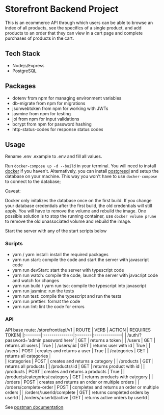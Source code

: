 # Storefront Backend Project

This is an ecommerce API through which users can be able to browse an index of all products, see the specifics of a single product, and add products to an order that they can view in a cart page and complete purchases of products in the cart.

## Tech Stack
- Nodejs/Express
- PostgreSQL

## Packages 
- dotenv from npm for managing environment variables
- db-migrate from npm for migrations
- jsonwebtoken from npm for working with JWTs
- jasmine from npm for testing
- joi from npm for input validations
- bcrypt from npm for password hashing
- http-status-codes for response status codes

## Usage
Rename .env .example to .env and fill all values.

Run `docker-compose up -d --build` in your terminal. You will need to install [docker](https://docs.docker.com/engine/install/) if you haven't. 
Alternatively, you can install [postgresql](https://www.postgresql.org/download/) and setup the database on your machine. This way you won't have to use `docker-compose` to connect to the database;

Caveat:

Docker only initalizes the database once on the first build. If you change your database credentials after the first build, the old credentials will still apply. You will have to remove the volume and rebuild the image. One possible solution is to stop the running container, use `docker volume prune` to remove the old unassociated volume and rebuild the image.

Start the server with any of the start scripts below
### Scripts
- yarn / yarn install: install the required packages
- yarn run start: compile the code and start the server with javascript code
- yarn run devStart: start the server with typescript code
- yarn run watch: compile the code, launch the server with javacript code and watch for changes
- yarn run build / yarn run tsc: compile the typescript into javascript
- yarn run jasmine: run the tests
- yarn run test: compile the typescript and run the tests
- yarn run prettier: format the code
- yarn run lint: lint the code for errors

### API 
API base route: /storefront/api/v1
| ROUTE   |      VERB      |  ACTION | REQUIRES TOKEN|
|:--------|:---------------|:--------|:--------------|
| /auth/?password='admin password here' |  GET | returns a token |
| /users |  GET | returns all users | True |
| /users/:id |  GET | returns user with id | True |
| /users |  POST | creates and returns a user | True |
| /categories |  GET | returns all categories |  
| /categories |  POST | creates and returns a category |
| /products |  GET | returns all products |
| /products/:id |  GET | returns product with id |
| /products |  POST | creates and returns a products | True |
| /products/categories/:category |  GET | returns products with category |
| /orders |  POST | creates and returns an order or multiple orders | 
| /orders/complete-order |  POST | completes and returns an order or multiple orders | 
| /orders/:userId/complete |  GET | returns completed orders by userId |
| /orders/:userId/active |  GET | returns active orders by userId |

See <a href="https://documenter.getpostman.com/view/19061740/2s8Z76wUwr#fc915d21-0fa5-4fc8-a8d5-4388b36ac118">postman documentation</a>
